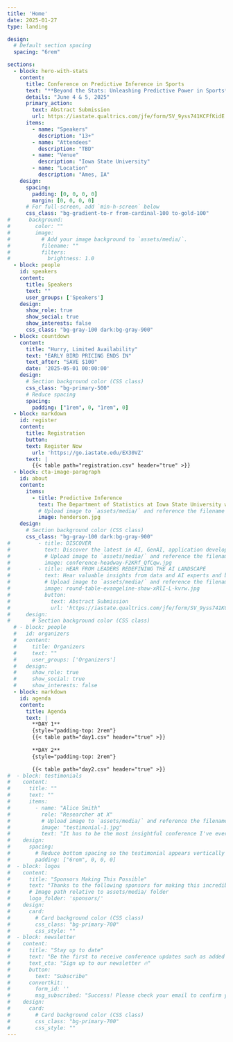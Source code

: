 ```yaml
---
title: 'Home'
date: 2025-01-27
type: landing

design:
  # Default section spacing
  spacing: "6rem"

sections:
  - block: hero-with-stats
    content:
      title: Conference on Predictive Inference in Sports
      text: "**Beyond the Stats: Unleashing Predictive Power in Sports**"
      details: "June 4 & 5, 2025"
      primary_action:
        text: Abstract Submission
        url: https://iastate.qualtrics.com/jfe/form/SV_9yss741KCFfKidE
      items:
        - name: "Speakers"
          description: "13+"
        - name: "Attendees"
          description: "TBD"
        - name: "Venue"
          description: "Iowa State University"
        - name: "Location"
          description: "Ames, IA"
    design:
      spacing:
        padding: [0, 0, 0, 0]
        margin: [0, 0, 0, 0]
      # For full-screen, add `min-h-screen` below
      css_class: "bg-gradient-to-r from-cardinal-100 to-gold-100"
#      background:
#        color: ""
#        image:
#          # Add your image background to `assets/media/`.
#          filename: ""
#          filters:
#            brightness: 1.0
  - block: people
    id: speakers
    content:
      title: Speakers
      text: ""
      user_groups: ['Speakers']
    design:
      show_role: true
      show_social: true
      show_interests: false
      css_class: "bg-gray-100 dark:bg-gray-900"
  - block: countdown
    content:
      title: "Hurry, Limited Availability"
      text: "EARLY BIRD PRICING ENDS IN"
      text_after: "SAVE $100"
      date: '2025-05-01 00:00:00'
    design:
      # Section background color (CSS class)
      css_class: "bg-primary-500"
      # Reduce spacing
      spacing:
        padding: ["1rem", 0, "1rem", 0]
  - block: markdown
    id: register
    content:
      title: Registration
      button:
      text: Register Now
        url: 'https://go.iastate.edu/EX30VZ'
      text: |
        {{< table path="registration.csv" header="true" >}}
  - block: cta-image-paragraph
    id: about
    content:
      items:
        - title: Predictive Inference
          text: The Department of Statistics at Iowa State University will host a conference on predictive inference and its applications on June 4 & 5, 2025, in Ames, Iowa. The conference is made possible by a gift from David Harville that has established the C. R. Henderson Fund for Excellence in Predictive Inference and Its Applications.
          # Upload image to `assets/media/` and reference the filename here
          image: henderson.jpg
    design:
      # Section background color (CSS class)
      css_class: "bg-gray-100 dark:bg-gray-900"
#         - title: DISCOVER
#           text: Discover the latest in AI, GenAI, application development and much more.
#           # Upload image to `assets/media/` and reference the filename here
#           image: conference-headway-F2KRf_QfCqw.jpg
#         - title: HEAR FROM LEADERS REDEFINING THE AI LANDSCAPE
#           text: Hear valuable insights from data and AI experts and business leaders, while discovering the limitless #possibilities of data, AI and application collaboration for your organization.
#           # Upload image to `assets/media/` and reference the filename here
#           image: round-table-evangeline-shaw-xRlI-L-kvrw.jpg
#           button:
#             text: Abstract Submission
#             url: 'https://iastate.qualtrics.com/jfe/form/SV_9yss741KCFfKidE'
#     design:
#       # Section background color (CSS class)
  # - block: people
  #   id: organizers
  #   content:
  #     title: Organizers
  #     text: ""
  #     user_groups: ['Organizers']
  #   design:
  #     show_role: true
  #     show_social: true
  #     show_interests: false
  - block: markdown
    id: agenda
    content:
      title: Agenda
      text: |
        **DAY 1**
        {style="padding-top: 2rem"}
        {{< table path="day1.csv" header="true" >}}
        
        **DAY 2**
        {style="padding-top: 2rem"}

        {{< table path="day2.csv" header="true" >}}
#  - block: testimonials
#    content:
#      title: ""
#      text: ""
#      items:
#        - name: "Alice Smith"
#          role: "Researcher at X"
#          # Upload image to `assets/media/` and reference the filename here
#          image: "testimonial-1.jpg"
#          text: "It has to be the most insightful conference I've ever attended!"
#    design:
#      spacing:
#        # Reduce bottom spacing so the testimonial appears vertically centered between sections
#        padding: ["6rem", 0, 0, 0]
#  - block: logos
#    content:
#      title: "Sponsors Making This Possible"
#      text: "Thanks to the following sponsors for making this incredible event possible!"
#      # Image path relative to assets/media/ folder
#      logo_folder: 'sponsors/'
#    design:
#      card:
#        # Card background color (CSS class)
#        css_class: "bg-primary-700"
#        css_style: ""
#  - block: newsletter
#    content:
#      title: "Stay up to date"
#      text: "Be the first to receive conference updates such as added speakers, deadlines, and ticket deals."
#      text_cta: "Sign up to our newsletter 🔥"
#      button:
#        text: "Subscribe"
#      convertkit:
#        form_id: ''
#        msg_subscribed: "Success! Please check your email to confirm your subscription."
#    design:
#      card:
#        # Card background color (CSS class)
#        css_class: "bg-primary-700"
#        css_style: ""
---
```

